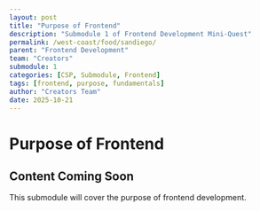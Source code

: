 ```yaml
---
layout: post
title: "Purpose of Frontend"
description: "Submodule 1 of Frontend Development Mini-Quest"
permalink: /west-coast/food/sandiego/
parent: "Frontend Development"
team: "Creators"
submodule: 1
categories: [CSP, Submodule, Frontend]
tags: [frontend, purpose, fundamentals]
author: "Creators Team"
date: 2025-10-21
---
```


# Purpose of Frontend

## Content Coming Soon
This submodule will cover the purpose of frontend development.